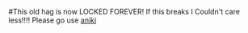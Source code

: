 #This old hag is now LOCKED FOREVER! If this breaks I Couldn't care less!!!! Please go use [aniki](https://github.com/RORIdev/aniki)
